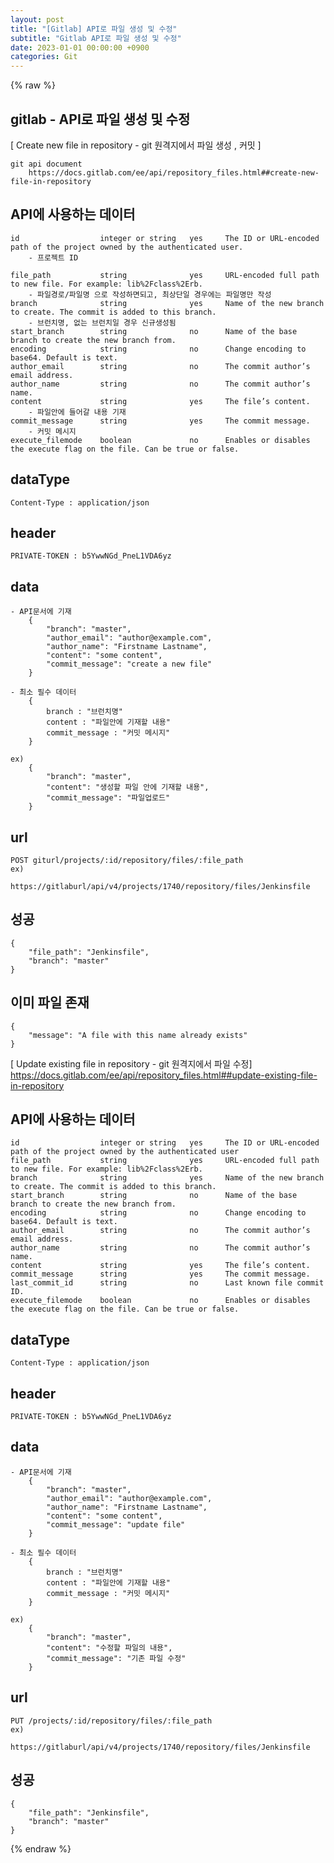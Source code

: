 ```yaml
---  
layout: post  
title: "[Gitlab] API로 파일 생성 및 수정"  
subtitle: "Gitlab API로 파일 생성 및 수정"  
date: 2023-01-01 00:00:00 +0900  
categories: Git  
---  
```

{% raw %}  
## gitlab - API로 파일 생성 및 수정  
  
[ Create new file in repository - git 원격지에서 파일 생성 , 커밋 ]  
  
	git api document  
		https://docs.gitlab.com/ee/api/repository_files.html##create-new-file-in-repository  
  
## API에 사용하는 데이터  
  
	id					integer or string	yes		The ID or URL-encoded path of the project owned by the authenticated user.  
		- 프로젝트 ID  
  
	file_path			string				yes		URL-encoded full path to new file. For example: lib%2Fclass%2Erb.  
		- 파일경로/파일명 으로 작성하면되고, 최상단일 경우에는 파일명만 작성  
	branch				string				yes		Name of the new branch to create. The commit is added to this branch.  
		- 브런치명, 없는 브런치일 경우 신규생성됨  
	start_branch		string				no		Name of the base branch to create the new branch from.  
	encoding			string				no		Change encoding to base64. Default is text.  
	author_email		string				no		The commit author’s email address.  
	author_name			string				no		The commit author’s name.  
	content				string				yes		The file’s content.  
		- 파일안에 들어갈 내용 기재  
	commit_message		string				yes		The commit message.  
		- 커밋 메시지  
	execute_filemode	boolean				no		Enables or disables the execute flag on the file. Can be true or false.  
  
## dataType  
	Content-Type : application/json  
  
## header  
	PRIVATE-TOKEN : b5YwwNGd_PneL1VDA6yz  
  
## data  
  
	- API문서에 기재  
		{  
			"branch": "master",  
			"author_email": "author@example.com",  
			"author_name": "Firstname Lastname",  
			"content": "some content",  
			"commit_message": "create a new file"  
		}  
  
	- 최소 필수 데이터  
		{  
			branch : "브런치명"  
			content : "파일안에 기재할 내용"  
			commit_message : "커밋 메시지"  
		}  
  
	ex)  
		{  
			"branch": "master",  
			"content": "생성할 파일 안에 기재할 내용",  
			"commit_message": "파일업로드"  
		}  
  
## url  
	POST giturl/projects/:id/repository/files/:file_path  
	ex)  
		https://gitlaburl/api/v4/projects/1740/repository/files/Jenkinsfile  
  
## 성공  
	{  
		"file_path": "Jenkinsfile",  
		"branch": "master"  
	}  
  
## 이미 파일 존재  
	{  
		"message": "A file with this name already exists"  
	}  
  
[ Update existing file in repository - git 원격지에서 파일 수정]  
	https://docs.gitlab.com/ee/api/repository_files.html##update-existing-file-in-repository  
  
## API에 사용하는 데이터  
	id					integer or string	yes		The ID or URL-encoded path of the project owned by the authenticated user  
	file_path			string				yes		URL-encoded full path to new file. For example: lib%2Fclass%2Erb.  
	branch				string				yes		Name of the new branch to create. The commit is added to this branch.  
	start_branch		string				no		Name of the base branch to create the new branch from.  
	encoding			string				no		Change encoding to base64. Default is text.  
	author_email		string				no		The commit author’s email address.  
	author_name			string				no		The commit author’s name.  
	content				string				yes		The file’s content.  
	commit_message		string				yes		The commit message.  
	last_commit_id		string				no		Last known file commit ID.  
	execute_filemode	boolean				no		Enables or disables the execute flag on the file. Can be true or false.  
  
## dataType  
	Content-Type : application/json  
  
## header  
	PRIVATE-TOKEN : b5YwwNGd_PneL1VDA6yz  
  
## data  
	- API문서에 기재  
		{  
			"branch": "master",  
			"author_email": "author@example.com",  
			"author_name": "Firstname Lastname",  
			"content": "some content",  
			"commit_message": "update file"  
		}  
  
	- 최소 필수 데이터  
		{  
			branch : "브런치명"  
			content : "파일안에 기재할 내용"  
			commit_message : "커밋 메시지"  
		}  
  
	ex)  
		{  
			"branch": "master",  
			"content": "수정할 파일의 내용",  
			"commit_message": "기존 파일 수정"  
		}  
  
## url  
	PUT /projects/:id/repository/files/:file_path  
	ex)  
		https://gitlaburl/api/v4/projects/1740/repository/files/Jenkinsfile  
  
## 성공  
	{  
		"file_path": "Jenkinsfile",  
		"branch": "master"  
	}  
{% endraw %}